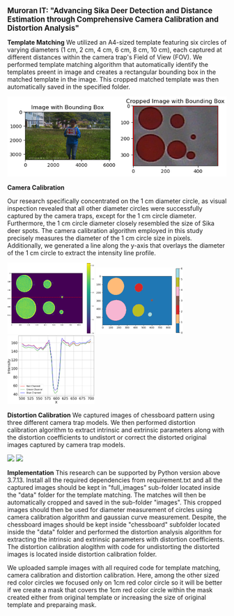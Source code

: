 <span style = "font-size:larger;">__Muroran IT: "Advancing Sika Deer Detection and Distance Estimation through Comprehensive Camera Calibration and Distortion Analysis"__</span>

**Template Matching**
We utilized an A4-sized template featuring six circles of varying diameters (1 cm, 2 cm, 4 cm, 6 cm, 8 cm, 10 cm), each captured at different distances within the camera trap's Field of View (FOV). We performed template matching algorithm that automatically identify the templates preent in image and creates a rectangular bounding box in the matched template in the image. This cropped matched template was then automatically saved in the specified folder.

<p float= "left">
    <img src = "data/output/image1.png" width = "700"/>
</p>    

**Camera Calibration**

 Our research specifically concentrated on the 1 cm diameter circle, as visual inspection revealed that all other diameter circles were successfully captured by the camera traps, except for the 1 cm circle diameter. Furthermore, the 1 cm circle diameter closely resembled the size of Sika deer spots. The camera calibration algorithm employed in this study precisely measures the diameter of the 1 cm circle size in pixels. Additionally, we generated a line along the y-axis that overlays the diameter of the 1 cm circle to extract the intensity line profile.

<p float="left">
  <img src="data/output/image2.png" width="200" />
  <img src="data/output/image3.png" width="200" />
  <img src = "data/output/image4.png" width= "200"/> 
</p>

**Distortion Calibration**
We captured images of chessboard pattern using three different camera trap models. We then performed distortion calibration algorithm to extract intrinsic and extrinsic parameters along with the distortion coefficients to undistort or correct the distorted original images captured by camera trap models.
<p float="left">
  <img src="data/output/distorted.jpg" width="300" />
  <img src="data/output/corrected.jpg" width="300" />
</p>

**Implementation**
This research can be supported by Python version above 3.7.13. Install all the required dependencies from requirement.txt and all the captured images should be kept in "full_images" sub-folder located inside the "data" folder for the template matching. The matches will then be automatically cropped and saved in the sub-folder "images". This cropped images should then be used for diameter measurement of circles using camera calibration algorithm and gaussian curve measurement. Despite, the chessboard images should be kept inside "chessboard" subfolder located inside the "data" folder and performed the distortion analysis algorithm for extracting the intrinsic and extrinsic parameters with distortion coefficients. The distortion calibration alogithm with code for undistorting the distorted images is located inside distortion calibration folder.

We uploaded sample images with all required code for template matching, camera calibration and distortion calibration. Here, among the other sized red color circles we focused only on 1cm red color circle so it will be better if we create a mask that covers the 1cm red color circle within the mask created either from original template or increasing the size of original template and preparaing mask.
